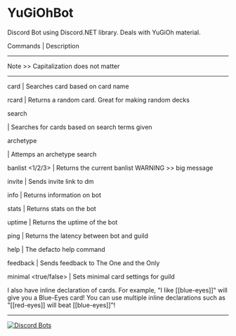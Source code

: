 # YuGiOhBot
Discord Bot using Discord.NET library. Deals with YuGiOh material.

Commands                       | Description

--------------------------------------------------------

Note >> Capitalization does not matter

--------------------------------------------------------

card <card name>               | Searches card based on card name

rcard                          | Returns a random card. Great for making random decks

search <search>                | Searches for cards based on search terms given

archetype <search>             | Attemps an archetype search

banlist <1/2/3>                | Returns the current banlist WARNING >> big message

invite                         | Sends invite link to dm

info                           | Returns information on bot

stats                          | Returns stats on the bot

uptime                         | Returns the uptime of the bot

ping                           | Returns the latency between bot and guild

help                           | The defacto help command

feedback <feedback>            | Sends feedback to The One and the Only

minimal <true/false>           | Sets minimal card settings for guild

I also have inline declaration of cards. For example, "I like [[blue-eyes]]" will give you a Blue-Eyes card! You can use multiple inline declarations such as "[[red-eyes]] will beat [[blue-eyes]]"!

--------------------------------------------------------

<a href="https://discordbots.org/bot/293526797600030720">
  <img src="https://discordbots.org/api/widget/293526797600030720.png" alt="Discord Bots" />
</a>
